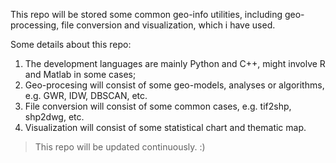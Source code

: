 This repo will be stored some common geo-info utilities, including geo-processing, file conversion and visualization, which i have used.

Some details about this repo:

1. The development languages are mainly Python and C++, might involve R and Matlab in some cases;
2. Geo-procesing will consist of some geo-models, analyses or algorithms, e.g. GWR, IDW, DBSCAN, etc.
3. File conversion will consist of some common cases, e.g. tif2shp, shp2dwg, etc.
4. Visualization will consist of some statistical chart and  thematic map.

> This repo will be updated continuously. :)